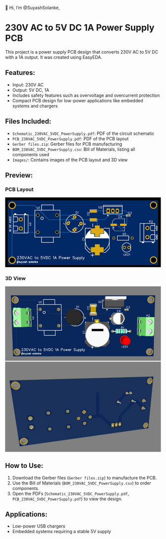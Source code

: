 👋 Hi, I’m @SuyashSolanke,

# 230V AC to 5V DC 1A Power Supply PCB

This project is a power supply PCB design that converts 230V AC to 5V DC with a 1A output. It was created using EasyEDA.

## Features:
- Input: 230V AC
- Output: 5V DC, 1A
- Includes safety features such as overvoltage and overcurrent protection
- Compact PCB design for low-power applications like embedded systems and chargers

## Files Included:
- `Schematic_230VAC_5VDC_PowerSupply.pdf`: PDF of the circuit schematic
- `PCB_230VAC_5VDC_PowerSupply.pdf`: PDF of the PCB layout
- `Gerber files.zip`: Gerber files for PCB manufacturing
- `BOM_230VAC_5VDC_PowerSupply.csv`: Bill of Materials, listing all components used
- `Images/`: Contains images of the PCB layout and 3D view

## Preview:
### PCB Layout
![PCB Layout](./Images/PCB_Layout.jpg)

### 3D View
![3D View](./Images/3D_Top_view.jpg)
![3D View](./Images/3D_bottom_view.jpg)

## How to Use:
1. Download the Gerber files (`Gerber files.zip`) to manufacture the PCB.
2. Use the Bill of Materials (`BOM_230VAC_5VDC_PowerSupply.csv`) to order components.
3. Open the PDFs (`Schematic_230VAC_5VDC_PowerSupply.pdf`, `PCB_230VAC_5VDC_PowerSupply.pdf`) to view the design.

## Applications:
- Low-power USB chargers
- Embedded systems requiring a stable 5V supply
